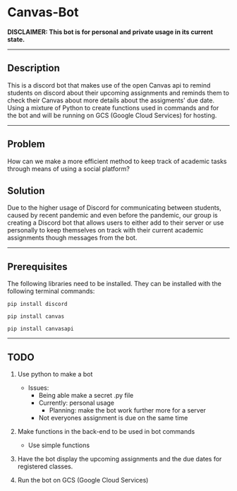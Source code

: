 # Canvas-Bot

**DISCLAIMER:
This bot is for personal and private usage in its current state.**

---

## Description
This is a discord bot that makes use of the open Canvas api to remind students
on discord about their upcoming assignments and reminds them to check their
Canvas about more details about the assigments' due date. Using a mixture of
Python to create functions used in commands and for the bot and will be running
on GCS (Google Cloud Services) for hosting.

---
## Problem
How can we make a more efficient method to keep track of academic tasks through 
means of using a social platform?

## Solution
Due to the higher usage of Discord for communicating between students, caused by
recent pandemic and even before the pandemic, our group is creating a Discord bot 
that allows users to either add to their server or use  personally to keep 
themselves on track with their current academic assignments though messages from 
the bot.

---
## Prerequisites
The following libraries need to be installed. They can be installed with the following terminal commands:

`pip install discord`

`pip install canvas`

`pip install canvasapi`

---
## TODO
1. Use python to make a bot
    - Issues:
        - Being able make a secret .py file
        - Currently: personal usage
            - Planning: make the bot work further more for a server
        - Not everyones assignment is due on the same time

1. Make functions in the back-end to be used in bot commands
    - Use simple functions

1. Have the bot display the upcoming assignments and the due dates for registered
classes.

1. Run the bot on GCS (Google Cloud Services)